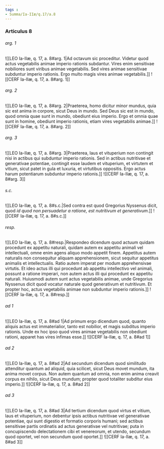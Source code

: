 ```yaml
---
tags : 
- Summa/Ia-IIæ/q.17/a.8
---
```


### Articulus 8

###### arg. 1
![[LEO Ia-IIæ, q. 17, a. 8#arg. 1|Ad octavum sic proceditur. Videtur quod actus vegetabilis animae imperio rationis subdantur. Vires enim sensitivae nobiliores sunt viribus animae vegetabilis. Sed vires animae sensitivae subduntur imperio rationis. Ergo multo magis vires animae vegetabilis.]]
![[CERF Ia-IIæ, q. 17, a. 8#arg. 1]]

###### arg. 2
![[LEO Ia-IIæ, q. 17, a. 8#arg. 2|Praeterea, homo dicitur minor mundus, quia sic est anima in corpore, sicut Deus in mundo. Sed Deus sic est in mundo, quod omnia quae sunt in mundo, obediunt eius imperio. Ergo et omnia quae sunt in homine, obediunt imperio rationis, etiam vires vegetabilis animae.]]
![[CERF Ia-IIæ, q. 17, a. 8#arg. 2]]

###### arg. 3
![[LEO Ia-IIæ, q. 17, a. 8#arg. 3|Praeterea, laus et vituperium non contingit nisi in actibus qui subduntur imperio rationis. Sed in actibus nutritivae et generativae potentiae, contingit esse laudem et vituperium, et virtutem et vitium, sicut patet in gula et luxuria, et virtutibus oppositis. Ergo actus harum potentiarum subduntur imperio rationis.]]
![[CERF Ia-IIæ, q. 17, a. 8#arg. 3]]

###### s.c.
![[LEO Ia-IIæ, q. 17, a. 8#s.c.|Sed contra est quod Gregorius Nyssenus dicit, quod *id quod non persuadetur a ratione, est nutritivum et generativum*.]]
![[CERF Ia-IIæ, q. 17, a. 8#s.c.]]

###### resp.
![[LEO Ia-IIæ, q. 17, a. 8#resp.|Respondeo dicendum quod actuum quidam procedunt ex appetitu naturali, quidam autem ex appetitu animali vel intellectuali, omne enim agens aliquo modo appetit finem. Appetitus autem naturalis non consequitur aliquam apprehensionem, sicut sequitur appetitus animalis et intellectualis. Ratio autem imperat per modum apprehensivae virtutis. Et ideo actus illi qui procedunt ab appetitu intellectivo vel animali, possunt a ratione imperari, non autem actus illi qui procedunt ex appetitu naturali. Huiusmodi autem sunt actus vegetabilis animae, unde Gregorius Nyssenus dicit quod vocatur naturale quod generativum et nutritivum. Et propter hoc, actus vegetabilis animae non subduntur imperio rationis.]]
![[CERF Ia-IIæ, q. 17, a. 8#resp.]]

###### ad 1
![[LEO Ia-IIæ, q. 17, a. 8#ad 1|Ad primum ergo dicendum quod, quanto aliquis actus est immaterialior, tanto est nobilior, et magis subditus imperio rationis. Unde ex hoc ipso quod vires animae vegetabilis non obediunt rationi, apparet has vires infimas esse.]]
![[CERF Ia-IIæ, q. 17, a. 8#ad 1]]

###### ad 2
![[LEO Ia-IIæ, q. 17, a. 8#ad 2|Ad secundum dicendum quod similitudo attenditur quantum ad aliquid, quia scilicet, sicut Deus movet mundum, ita anima movet corpus. Non autem quantum ad omnia, non enim anima creavit corpus ex nihilo, sicut Deus mundum; propter quod totaliter subditur eius imperio.]]
![[CERF Ia-IIæ, q. 17, a. 8#ad 2]]

###### ad 3
![[LEO Ia-IIæ, q. 17, a. 8#ad 3|Ad tertium dicendum quod virtus et vitium, laus et vituperium, non debentur ipsis actibus nutritivae vel generativae potentiae, qui sunt digestio et formatio corporis humani; sed actibus sensitivae partis ordinatis ad actus generativae vel nutritivae; puta in concupiscendo delectationem cibi et venereorum, et utendo, secundum quod oportet, vel non secundum quod oportet.]]
![[CERF Ia-IIæ, q. 17, a. 8#ad 3]]

